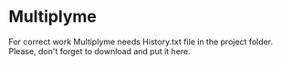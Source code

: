 # Multiplyme

For correct work Multiplyme needs History.txt file in the project folder. Please, don't forget to download and put it here.
